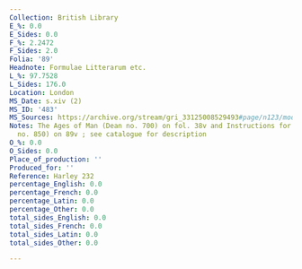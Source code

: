 ```yaml
---
Collection: British Library
E_%: 0.0
E_Sides: 0.0
F_%: 2.2472
F_Sides: 2.0
Folia: '89'
Headnote: Formulae Litterarum etc.
L_%: 97.7528
L_Sides: 176.0
Location: London
MS_Date: s.xiv (2)
MS_ID: '483'
MS_Sources: https://archive.org/stream/gri_33125008529493#page/n123/mode/2up
Notes: The Ages of Man (Dean no. 700) on fol. 38v and Instructions for prayers (Dean
  no. 850) on 89v ; see catalogue for description
O_%: 0.0
O_Sides: 0.0
Place_of_production: ''
Produced_for: ''
Reference: Harley 232
percentage_English: 0.0
percentage_French: 0.0
percentage_Latin: 0.0
percentage_Other: 0.0
total_sides_English: 0.0
total_sides_French: 0.0
total_sides_Latin: 0.0
total_sides_Other: 0.0

---
```

